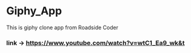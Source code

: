 # Giphy_App

This is giphy clone app
from Roadside Coder

### link -> https://www.youtube.com/watch?v=wtC1_Ea9_wk&t
